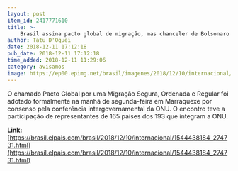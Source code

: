 ```yaml
---
layout: post
item_id: 2417771610
title: >-
    Brasil assina pacto global de migração, mas chanceler de Bolsonaro anuncia retirada
author: Tatu D'Oquei
date: 2018-12-11 17:12:18
pub_date: 2018-12-11 17:12:18
time_added: 2018-12-11 11:29:06
category: avisamos
image: https://ep00.epimg.net/brasil/imagenes/2018/12/10/internacional/1544438184_274731_1544488683_rrss_normal.jpg
---
```


O chamado Pacto Global por uma Migração Segura, Ordenada e Regular foi adotado formalmente na manhã de segunda-feira em Marraquexe por consenso pela conferência intergovernamental da ONU. O encontro teve a participação de representantes de 165 países dos 193 que integram a ONU.

**Link:** [https://brasil.elpais.com/brasil/2018/12/10/internacional/1544438184_274731.html](https://brasil.elpais.com/brasil/2018/12/10/internacional/1544438184_274731.html)

